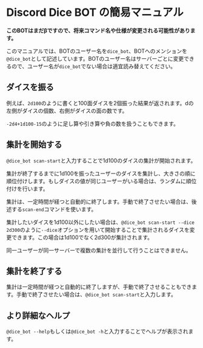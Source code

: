 # Discord Dice BOT の簡易マニュアル

**このBOTはまだβですので、将来コマンド名や仕様が変更される可能性があります。**

このマニュアルでは、BOTのユーザー名を`dice_bot`、BOTへのメンションを`@dice_bot`として記述しています。BOTのユーザー名はサーバーごとに変更できるので、ユーザー名が`dice_bot`でない場合は適宜読み替えてください。

## ダイスを振る
例えば、``2d100``のように書くと100面ダイスを2個振った結果が返されます。dの左側がダイスの個数、右側がダイスの面の数です。

``-2d4+1d100-15``のように足し算や引き算や負の数を扱うこともできます。

## 集計を開始する
`@dice_bot scan-start`と入力することで1d100のダイスの集計が開始されます。

集計が終了するまでに1d100を振ったユーザーのダイスを集計し、大きさの順に順位付けします。もしダイスの値が同じユーザーがいる場合は、ランダムに順位付けを行います。

集計は、一定時間が経つと自動的に終了します。手動で終了させたい場合は、後述する`scan-end`コマンドを使います。

集計したいダイスを1d100以外にしたい場合は、`@dice_bot scan-start --dice 2d300`のように`--dice`オプションを用いて開始することで集計されるダイスを変更できます。この場合は1d100でなく2d300が集計されます。

同一ユーザーが同一サーバーで複数の集計を並行して行うことはできません。

## 集計を終了する
集計は一定時間が経つと自動的に終了しますが、手動で終了させることもできます。手動で終了させたい場合は、`@dice_bot scan-start`と入力します。

## より詳細なヘルプ
`@dice_bot --help`もしくは`@dice_bot -h`と入力することでヘルプが表示されます。